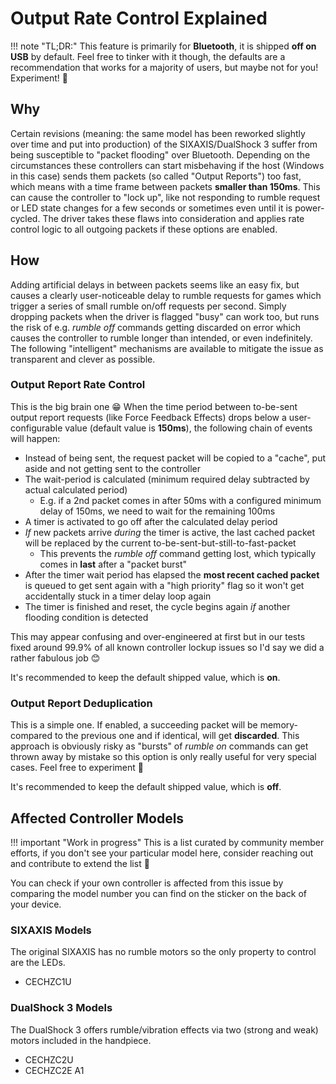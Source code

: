 # Output Rate Control Explained

!!! note "TL;DR:"
    This feature is primarily for **Bluetooth**, it is shipped **off on USB** by default. Feel free to tinker with it though, the defaults are a recommendation that works for a majority of users, but maybe not for you! Experiment! 🥰

## Why

Certain revisions (meaning: the same model has been reworked slightly over time and put into production) of the SIXAXIS/DualShock 3 suffer from being susceptible to "packet flooding" over Bluetooth. Depending on the circumstances these controllers can start misbehaving if the host (Windows in this case) sends them packets (so called "Output Reports") too fast, which means with a time frame between packets **smaller than 150ms**. This can cause the controller to "lock up", like not responding to rumble request or LED state changes for a few seconds or sometimes even until it is power-cycled. The driver takes these flaws into consideration and applies rate control logic to all outgoing packets if these options are enabled.

## How

Adding artificial delays in between packets seems like an easy fix, but causes a clearly user-noticeable delay to rumble requests for games which trigger a series of small rumble on/off requests per second. Simply dropping packets when the driver is flagged "busy" can work too, but runs the risk of e.g. *rumble off* commands getting discarded on error which causes the controller to rumble longer than intended, or even indefinitely. The following "intelligent" mechanisms are available to mitigate the issue as transparent and clever as possible.

### Output Report Rate Control

This is the big brain one 😁 When the time period between to-be-sent output report requests (like Force Feedback Effects) drops below a user-configurable value (default value is **150ms**), the following chain of events will happen:

- Instead of being sent, the request packet will be copied to a "cache", put aside and not getting sent to the controller
- The wait-period is calculated (minimum required delay subtracted by actual calculated period)
    - E.g. if a 2nd packet comes in after 50ms with a configured minimum delay of 150ms, we need to wait for the remaining 100ms
- A timer is activated to go off after the calculated delay period
- *If* new packets arrive *during* the timer is active, the last cached packet will be replaced by the current to-be-sent-but-still-to-fast-packet
    - This prevents the *rumble off* command getting lost, which typically comes in **last** after a "packet burst"
- After the timer wait period has elapsed the **most recent cached packet** is queued to get sent again with a "high priority" flag so it won't get accidentally stuck in a timer delay loop again
- The timer is finished and reset, the cycle begins again *if* another flooding condition is detected

This may appear confusing and over-engineered at first but in our tests fixed around 99.9% of all known controller lockup issues so I'd say we did a rather fabulous job 😊

It's recommended to keep the default shipped value, which is **on**.

### Output Report Deduplication

This is a simple one. If enabled, a succeeding packet will be memory-compared to the previous one and if identical, will get **discarded**. This approach is obviously risky as "bursts" of *rumble on* commands can get thrown away by mistake so this option is only really useful for very special cases. Feel free to experiment 💖

It's recommended to keep the default shipped value, which is **off**.

## Affected Controller Models

!!! important "Work in progress"
    This is a list curated by community member efforts, if you don't see your particular model here, consider reaching out and contribute to extend the list 💖

You can check if your own controller is affected from this issue by comparing the model number you can find on the sticker on the back of your device.

### SIXAXIS Models

The original SIXAXIS has no rumble motors so the only property to control are the LEDs.

- CECHZC1U

### DualShock 3 Models

The DualShock 3 offers rumble/vibration effects via two (strong and weak) motors included in the handpiece.

- CECHZC2U
- CECHZC2E A1
